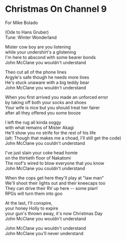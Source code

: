 # Christmas On Channel 9 

For Mike Bolado  

(Ode to Hans Gruber)  
Tune: Winter Wonderland

Mister cow boy are you listening  
while your undershirt's a glistening  
I'm here to abscond with some bearer bonds  
John McClane you wouldn't understand  

Theo cut all of the phone lines  
Argyle's safe though he needs more lines  
He's stuck unaware with a big teddy bear  
John McClane you wouldn't understand  

When you first arrived you made an unforced error  
by taking off both your socks and shoes  
Your wife is nice but you should treat her fairer  
after all they offered you some booze  

I left the rug all kinda soggy  
with what remains of Mister Akagi  
He'll show you no strife for the rest of his life   
(alt: Though that makes me a choad, I'll still get the code)  
John McClane you couldn't understand  

I've just slain your coke head homie  
on the thirtieth floor of Nakatomi  
The roof's wired to blow everyone that you know  
John McClane you couldn't understand  

When the cops get here they'll play at "law man"  
We'll shoot their lights out and their kneecaps too  
They can drive their RV up here -- some plan!  
RPGs will turn them into goo  

At the last, I'll conspire,  
your honey Holly to expire  
your gun's thrown away, it's now Christmas Day  
John McClane you wouldn't understand  

John McClane you wouldn't understand  
John McClane you'll never understand  



